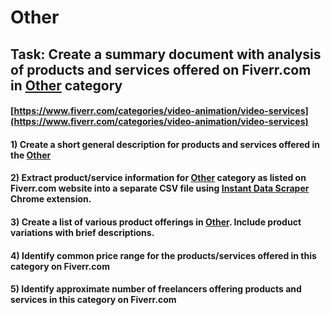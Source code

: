 # Other
## Task: Create a summary document with analysis of products and services offered on Fiverr.com in [Other](https://www.fiverr.com/categories/video-animation/video-services) category
#### [https://www.fiverr.com/categories/video-animation/video-services](https://www.fiverr.com/categories/video-animation/video-services)
#### 1) Create a short general description for products and services offered in the [Other](https://www.fiverr.com/categories/video-animation/video-services)
#### 2) Extract product/service information for [Other](https://www.fiverr.com/categories/video-animation/video-services) category as listed on Fiverr.com website into a separate CSV file using [Instant Data Scraper](https://chrome.google.com/webstore/detail/instant-data-scraper/ofaokhiedipichpaobibbnahnkdoiiah) Chrome extension.
#### 3) Create a list of various product offerings in [Other](https://www.fiverr.com/categories/video-animation/video-services). Include product variations with brief descriptions.
#### 4) Identify common price range for the products/services offered in this category on Fiverr.com
#### 5) Identify approximate number of freelancers offering products and services in this category on Fiverr.com
